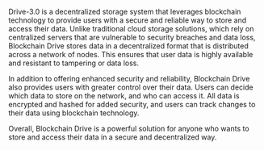 Drive-3.0 is a decentralized storage system that leverages blockchain technology to provide users with a secure and reliable way to store and access their data. Unlike traditional cloud storage solutions, which rely on centralized servers that are vulnerable to security breaches and data loss, Blockchain Drive stores data in a decentralized format that is distributed across a network of nodes. This ensures that user data is highly available and resistant to tampering or data loss.

In addition to offering enhanced security and reliability, Blockchain Drive also provides users with greater control over their data. Users can decide which data to store on the network, and who can access it. All data is encrypted and hashed for added security, and users can track changes to their data using blockchain technology.

Overall, Blockchain Drive is a powerful solution for anyone who wants to store and access their data in a secure and decentralized way.
